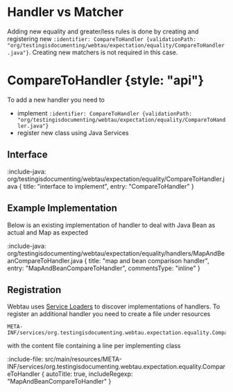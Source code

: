 # Handler vs Matcher

Adding new equality and greater/less rules is done by creating and registering new `:identifier: CompareToHandler {validationPath: "org/testingisdocumenting/webtau/expectation/equality/CompareToHandler.java"}`.
Creating new matchers is not required in this case. 

# CompareToHandler {style: "api"}

To add a new handler you need to
* implement `:identifier: CompareToHandler {validationPath: "org/testingisdocumenting/webtau/expectation/equality/CompareToHandler.java"}`
* register new class using Java Services 

## Interface 

:include-java: org/testingisdocumenting/webtau/expectation/equality/CompareToHandler.java {
    title: "interface to implement",
    entry: "CompareToHandler"
}

## Example Implementation

Below is an existing implementation of handler to deal with Java Bean as actual and Map as expected

:include-java: org/testingisdocumenting/webtau/expectation/equality/handlers/MapAndBeanCompareToHandler.java {
    title: "map and bean comparison handler",
    entry: "MapAndBeanCompareToHandler",
    commentsType: "inline"
}

## Registration

Webtau uses [Service Loaders](https://docs.oracle.com/javase/8/docs/api/java/util/ServiceLoader.html) to discover implementations of handlers.
To register an additional handler you need to create a file under resources 

```
META-INF/services/org.testingisdocumenting.webtau.expectation.equality.CompareToHandler
```

with the content file containing a line per implementing class

:include-file: src/main/resources/META-INF/services/org.testingisdocumenting.webtau.expectation.equality.CompareToHandler {
    autoTitle: true,
    includeRegexp: "MapAndBeanCompareToHandler" }
